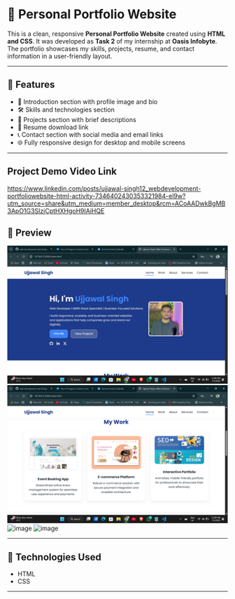 # 💼 Personal Portfolio Website

This is a clean, responsive **Personal Portfolio Website** created using **HTML and CSS**. It was developed as **Task 2** of my internship at **Oasis Infobyte**. The portfolio showcases my skills, projects, resume, and contact information in a user-friendly layout.

---

## 🌟 Features

- 👤 Introduction section with profile image and bio
- 🛠️ Skills and technologies section
- 💼 Projects section with brief descriptions
- 📄 Resume download link
- 📞 Contact section with social media and email links
- 🌐 Fully responsive design for desktop and mobile screens

---

## Project Demo Video Link
https://www.linkedin.com/posts/ujjawal-singh12_webdevelopment-portfoliowebsite-html-activity-7346402430353321984-el9w?utm_source=share&utm_medium=member_desktop&rcm=ACoAADwkBgMB3ApO1G3SIzjCptHXHgoH9lAiHQE

## 📸 Preview

![Portfolio Website Preview](https://github.com/beingujjawalsingh/web-development-and-design-task2/blob/4eeaa34489f1226f2d4cdbaae88694f685a67e51/Screenshot%202025-07-03%20110040.png) 
![image](https://github.com/beingujjawalsingh/web-development-and-design-task2/blob/2ccb2dac658852c589754e93601586612b1eae39/Screenshot%202025-07-03%20110051.png)
![image]()
![image]()


---

## 🔧 Technologies Used

- HTML
- CSS

---

